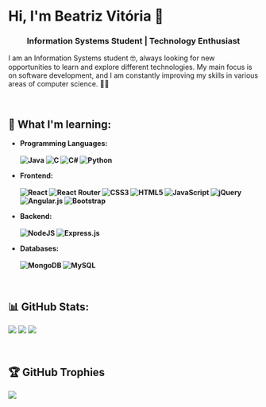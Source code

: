 # Hi, I'm Beatriz Vitória 👋  
  

### <div align="center">Information Systems Student | Technology Enthusiast</div>  
  

I am an Information Systems student 🤓, always looking for new opportunities to learn and explore different technologies. My main focus is on software development, and I am constantly improving my skills in various areas of computer science. 👩‍💻  
  

<br/>  


## 🧠 What I'm learning:
- <b>Programming Languages: <br/>  
![Java](https://img.shields.io/badge/java-%23ED8B00.svg?style=for-the-badge&logo=openjdk&logoColor=white) ![C](https://img.shields.io/badge/c-%2300599C.svg?style=for-the-badge&logo=c&logoColor=white) ![C#](https://img.shields.io/badge/c%23-%23239120.svg?style=for-the-badge&logo=csharp&logoColor=white) ![Python](https://img.shields.io/badge/python-3670A0?style=for-the-badge&logo=python&logoColor=ffdd54)

- Frontend: <br/>  
![React](https://img.shields.io/badge/react-%2320232a.svg?style=for-the-badge&logo=react&logoColor=%2361DAFB) ![React Router](https://img.shields.io/badge/React_Router-CA4245?style=for-the-badge&logo=react-router&logoColor=white) ![CSS3](https://img.shields.io/badge/css3-%231572B6.svg?style=for-the-badge&logo=css3&logoColor=white) ![HTML5](https://img.shields.io/badge/html5-%23E34F26.svg?style=for-the-badge&logo=html5&logoColor=white) ![JavaScript](https://img.shields.io/badge/javascript-%23323330.svg?style=for-the-badge&logo=javascript&logoColor=%23F7DF1E) ![jQuery](https://img.shields.io/badge/jquery-%230769AD.svg?style=for-the-badge&logo=jquery&logoColor=white) ![Angular.js](https://img.shields.io/badge/angular.js-%23E23237.svg?style=for-the-badge&logo=angularjs&logoColor=white) ![Bootstrap](https://img.shields.io/badge/bootstrap-%238511FA.svg?style=for-the-badge&logo=bootstrap&logoColor=white) 

- Backend: <br/>  
![NodeJS](https://img.shields.io/badge/node.js-6DA55F?style=for-the-badge&logo=node.js&logoColor=white) ![Express.js](https://img.shields.io/badge/express.js-%23404d59.svg?style=for-the-badge&logo=express&logoColor=%2361DAFB)

- Databases: <br/>  
![MongoDB](https://img.shields.io/badge/MongoDB-%234ea94b.svg?style=for-the-badge&logo=mongodb&logoColor=white) ![MySQL](https://img.shields.io/badge/mysql-4479A1.svg?style=for-the-badge&logo=mysql&logoColor=white)
</b>
<br/>  
 
## 📊 GitHub Stats:
![](https://github-readme-stats.vercel.app/api?username=biavitoria&theme=jolly&_border=false&include_all_commits=true&count_private=true)
![](https://github-readme-stats.vercel.app/api/top-langs/?username=biavitoria&theme=jolly&_border=false&include_commits=true&count_private=true&layout=compact)
![](https://streak-stats.demolab.com/?user=biavitoria&theme=jolly)

<br/>

## 🏆 GitHub Trophies
![](https://github-profile-trophy.vercel.app/?username=biavitoria&theme=radical&no-frame=false&no-bg=false&margin-w=4)
